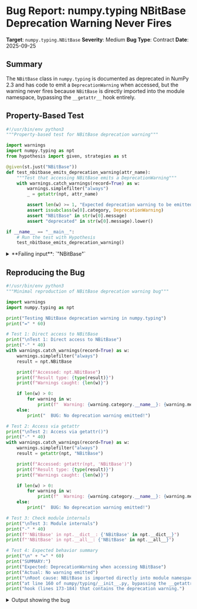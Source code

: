 # Bug Report: numpy.typing NBitBase Deprecation Warning Never Fires

**Target**: `numpy.typing.NBitBase`
**Severity**: Medium
**Bug Type**: Contract
**Date**: 2025-09-25

## Summary

The `NBitBase` class in `numpy.typing` is documented as deprecated in NumPy 2.3 and has code to emit a `DeprecationWarning` when accessed, but the warning never fires because `NBitBase` is directly imported into the module namespace, bypassing the `__getattr__` hook entirely.

## Property-Based Test

```python
#!/usr/bin/env python3
"""Property-based test for NBitBase deprecation warning"""

import warnings
import numpy.typing as npt
from hypothesis import given, strategies as st

@given(st.just("NBitBase"))
def test_nbitbase_emits_deprecation_warning(attr_name):
    """Test that accessing NBitBase emits a DeprecationWarning"""
    with warnings.catch_warnings(record=True) as w:
        warnings.simplefilter("always")
        _ = getattr(npt, attr_name)

        assert len(w) >= 1, "Expected deprecation warning to be emitted"
        assert issubclass(w[0].category, DeprecationWarning)
        assert "NBitBase" in str(w[0].message)
        assert "deprecated" in str(w[0].message).lower()

if __name__ == "__main__":
    # Run the test with Hypothesis
    test_nbitbase_emits_deprecation_warning()
```

<details>

<summary>
**Failing input**: `"NBitBase"`
</summary>
```
Traceback (most recent call last):
  File "/home/npc/pbt/agentic-pbt/worker_/15/hypo.py", line 22, in <module>
    test_nbitbase_emits_deprecation_warning()
    ~~~~~~~~~~~~~~~~~~~~~~~~~~~~~~~~~~~~~~~^^
  File "/home/npc/pbt/agentic-pbt/worker_/15/hypo.py", line 9, in test_nbitbase_emits_deprecation_warning
    def test_nbitbase_emits_deprecation_warning(attr_name):
                   ^^^
  File "/home/npc/miniconda/lib/python3.13/site-packages/hypothesis/core.py", line 2124, in wrapped_test
    raise the_error_hypothesis_found
  File "/home/npc/pbt/agentic-pbt/worker_/15/hypo.py", line 15, in test_nbitbase_emits_deprecation_warning
    assert len(w) >= 1, "Expected deprecation warning to be emitted"
           ^^^^^^^^^^^
AssertionError: Expected deprecation warning to be emitted
Falsifying example: test_nbitbase_emits_deprecation_warning(
    attr_name='NBitBase',
)
```
</details>

## Reproducing the Bug

```python
#!/usr/bin/env python3
"""Minimal reproduction of NBitBase deprecation warning bug"""

import warnings
import numpy.typing as npt

print("Testing NBitBase deprecation warning in numpy.typing")
print("=" * 60)

# Test 1: Direct access to NBitBase
print("\nTest 1: Direct access to NBitBase")
print("-" * 40)
with warnings.catch_warnings(record=True) as w:
    warnings.simplefilter("always")
    result = npt.NBitBase

    print(f"Accessed: npt.NBitBase")
    print(f"Result type: {type(result)}")
    print(f"Warnings caught: {len(w)}")

    if len(w) > 0:
        for warning in w:
            print(f"  Warning: {warning.category.__name__}: {warning.message}")
    else:
        print("  BUG: No deprecation warning emitted!")

# Test 2: Access via getattr
print("\nTest 2: Access via getattr()")
print("-" * 40)
with warnings.catch_warnings(record=True) as w:
    warnings.simplefilter("always")
    result = getattr(npt, "NBitBase")

    print(f"Accessed: getattr(npt, 'NBitBase')")
    print(f"Result type: {type(result)}")
    print(f"Warnings caught: {len(w)}")

    if len(w) > 0:
        for warning in w:
            print(f"  Warning: {warning.category.__name__}: {warning.message}")
    else:
        print("  BUG: No deprecation warning emitted!")

# Test 3: Check module internals
print("\nTest 3: Module internals")
print("-" * 40)
print(f"'NBitBase' in npt.__dict__: {'NBitBase' in npt.__dict__}")
print(f"'NBitBase' in npt.__all__: {'NBitBase' in npt.__all__}")

# Test 4: Expected behavior summary
print("\n" + "=" * 60)
print("SUMMARY:")
print("Expected: DeprecationWarning when accessing NBitBase")
print("Actual: No warning emitted")
print("\nRoot cause: NBitBase is imported directly into module namespace")
print("at line 160 of numpy/typing/__init__.py, bypassing the __getattr__")
print("hook (lines 173-184) that contains the deprecation warning.")
```

<details>

<summary>
Output showing the bug
</summary>
```
Testing NBitBase deprecation warning in numpy.typing
============================================================

Test 1: Direct access to NBitBase
----------------------------------------
Accessed: npt.NBitBase
Result type: <class 'type'>
Warnings caught: 0
  BUG: No deprecation warning emitted!

Test 2: Access via getattr()
----------------------------------------
Accessed: getattr(npt, 'NBitBase')
Result type: <class 'type'>
Warnings caught: 0
  BUG: No deprecation warning emitted!

Test 3: Module internals
----------------------------------------
'NBitBase' in npt.__dict__: True
'NBitBase' in npt.__all__: True

============================================================
SUMMARY:
Expected: DeprecationWarning when accessing NBitBase
Actual: No warning emitted

Root cause: NBitBase is imported directly into module namespace
at line 160 of numpy/typing/__init__.py, bypassing the __getattr__
hook (lines 173-184) that contains the deprecation warning.
```
</details>

## Why This Is A Bug

This violates the documented deprecation contract. The NumPy 2.3.0 release notes explicitly state that `numpy.typing.NBitBase` is deprecated. The source code at `/numpy/typing/__init__.py:173-184` contains a carefully implemented `__getattr__` hook specifically to emit a `DeprecationWarning` with the message: "`NBitBase` is deprecated and will be removed from numpy.typing in the future. Use `@typing.overload` or a `TypeVar` with a scalar-type as upper bound, instead. (deprecated in NumPy 2.3)".

However, this warning mechanism is completely bypassed due to a Python attribute resolution order issue. Line 160 imports `NBitBase` directly: `from numpy._typing import ArrayLike, DTypeLike, NBitBase, NDArray`. This places `NBitBase` directly in the module's `__dict__`. When Python resolves `npt.NBitBase`, it finds the attribute in `__dict__` and returns it immediately, never calling `__getattr__`. The deprecation warning code is effectively dead code that can never execute.

This means users upgrading to NumPy 2.3 will not receive any runtime warnings that `NBitBase` is deprecated, preventing them from updating their code before it breaks in a future release when `NBitBase` is removed entirely.

## Relevant Context

The deprecation mechanism in NumPy follows standard Python practices where deprecated features emit `DeprecationWarning` at runtime to give users advance notice before removal. The comment in the source code indicates "Deprecated in NumPy 2.3, 2025-05-01", showing this was a planned deprecation.

The `__getattr__` pattern is commonly used for module-level deprecations in Python, but it only works when the deprecated attribute is not already present in the module's namespace. The NumPy documentation at line 95 of the same file even references `NBitBase` as part of the typing system, indicating it's a well-established part of the API that users may be relying upon.

Source code location: `/numpy/typing/__init__.py`
- Line 160: Direct import that causes the bug
- Lines 173-184: Deprecation warning code that never executes

## Proposed Fix

```diff
--- a/numpy/typing/__init__.py
+++ b/numpy/typing/__init__.py
@@ -157,7 +157,10 @@

 # pyright: reportDeprecated=false

-from numpy._typing import ArrayLike, DTypeLike, NBitBase, NDArray
+from numpy._typing import ArrayLike, DTypeLike, NDArray
+
+# Import NBitBase privately for __getattr__ to use
+from numpy._typing import NBitBase as _NBitBase

 __all__ = ["ArrayLike", "DTypeLike", "NBitBase", "NDArray"]

@@ -180,7 +183,7 @@ def __getattr__(name: str):
             DeprecationWarning,
             stacklevel=2,
         )
-        return NBitBase
+        return _NBitBase

     if name in __DIR_SET:
         return globals()[name]
```